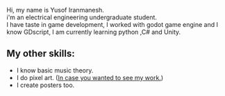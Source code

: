 Hi, my name is Yusof Iranmanesh.  
i'm an electrical engineering undergraduate student.  
I have taste in game development, I worked with godot game engine and I know GDscript, I am currently learning python ,C# and Unity.  

## My other skills:
- I know basic music theory.
- I do pixel art. ([In case you wanted to see my work.](https://www.instagram.com/yosufpoorkermani?igsh=MWo1MzZjdXlhMWt3Yg==))
- I create posters too.
